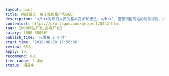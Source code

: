 ```yaml
---                
layout: post       
title: 网站设计，用于竞价推广和SEO           
description: '</br>对项目人员的基本要求和想法：</br>1、懂营销型网站的制作规则、规律；</br>2、有过丰富的同类型经验；</br>3、能提供整体解决方案。</br>'     
contenturl: https://pro.lagou.com/project/8342.html      
tags: [Web网站开发,前端开发]            
salary: 3000-5000元          
publish_time: '已发布 2 小时'         
start_time: '2018-06-08 17:56:36'           
review: 65人                   
apply: 1人                   
recommend: 0人                   
time_range: 2-4周              
status: 招募中                  
---                 
```

